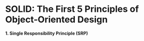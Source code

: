 # SOLID: The First 5 Principles of Object-Oriented Design

<b>1. Single Responsibility Principle (SRP)</b>
